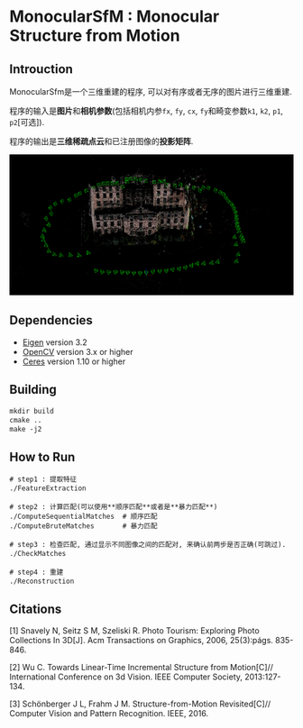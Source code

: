 # MonocularSfM : Monocular Structure from Motion

## Introuction

MonocularSfm是一个三维重建的程序, 可以对有序或者无序的图片进行三维重建.

程序的输入是**图片**和**相机参数**(包括相机内参`fx`, `fy`, `cx`, `fy`和畸变参数`k1`, `k2`, `p1`, `p2`[可选]).

程序的输出是**三维稀疏点云**和已注册图像的**投影矩阵**.

![Image text](./docs/result1.png)


## Dependencies
* [Eigen](http://eigen.tuxfamily.org) version 3.2
* [OpenCV](http://opencv.org) version 3.x or higher
* [Ceres](http://ceres-solver.org) version 1.10 or higher

## Building
```
mkdir build
cmake ..
make -j2
```

## How to Run
```
# step1 : 提取特征
./FeatureExtraction   

# step2 : 计算匹配(可以使用**顺序匹配**或者是**暴力匹配**)
./ComputeSequentialMatches  # 顺序匹配
./ComputeBruteMatches       # 暴力匹配

# step3 : 检查匹配, 通过显示不同图像之间的匹配对, 来确认前两步是否正确(可跳过).
./CheckMatches

# step4 : 重建
./Reconstruction

```

## Citations
[1] Snavely N, Seitz S M, Szeliski R. Photo Tourism: Exploring Photo Collections In 3D[J]. Acm Transactions on Graphics, 2006, 25(3):págs. 835-846.

[2] Wu C. Towards Linear-Time Incremental Structure from Motion[C]// International Conference on 3d Vision. IEEE Computer Society, 2013:127-134.

[3] Schönberger J L, Frahm J M. Structure-from-Motion Revisited[C]// Computer Vision and Pattern Recognition. IEEE, 2016.
